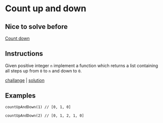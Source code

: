 # Count up and down

## Nice to solve before

[Count down](../countdown/CountDown.md)

## Instructions

Given positive integer `n` implement a function which returns a list containing all steps up from `0` to `n` and down to
`0`.

[challange](challange.kt) | [solution](solution.kt)

## Examples

```
countUpAndDown(1) // [0, 1, 0]

countUpAndDown(2) // [0, 1, 2, 1, 0]
```
